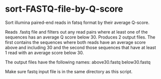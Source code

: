 # sort-FASTQ-file-by-Q-score
Sort illumina paired-end reads in fatsq format by their average Q-score.

Reads .fastq file and filters out any read pairs where at least one of the sequences has an average Q score below 30.
Produces 2 output files. The first contains the sequences where both reads have an average score above and including 30 and the second those sequences that have at least 1 read with an average score below 30.

The output files have the following names:
above30.fastq
below30.fastq

Make sure fastq input file is in the same directory as this script. 
